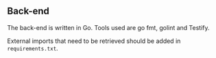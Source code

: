 ## Back-end
The back-end is written in Go. Tools used are go fmt, golint and Testify. 

External imports that need to be retrieved should be added in `requirements.txt`.
 